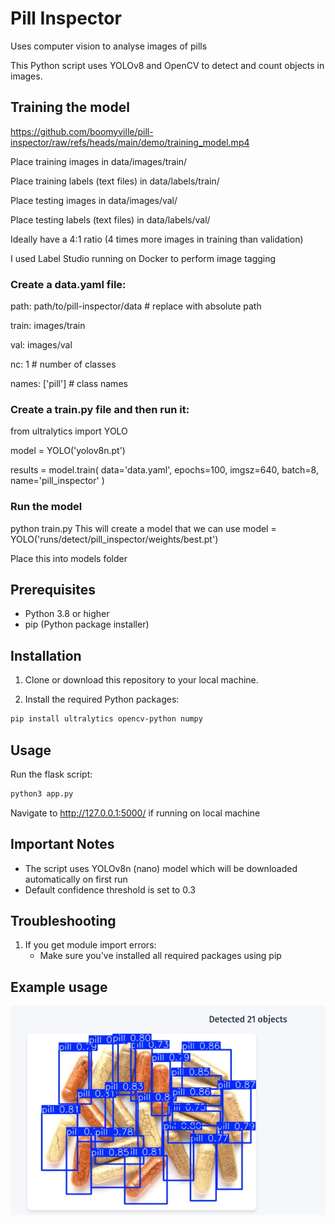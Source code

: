 # Pill Inspector
Uses computer vision to analyse images of pills

This Python script uses YOLOv8 and OpenCV to detect and count objects in images. 

## Training the model

https://github.com/boomyville/pill-inspector/raw/refs/heads/main/demo/training_model.mp4


Place training images in data/images/train/

Place training labels (text files) in data/labels/train/

Place testing images in data/images/val/

Place testing labels (text files) in data/labels/val/

Ideally have a 4:1 ratio (4 times more images in training than validation)

I used Label Studio running on Docker to perform image tagging

### Create a data.yaml file:

path: path/to/pill-inspector/data  # replace with absolute path

train: images/train

val: images/val

nc: 1  # number of classes

names: ['pill']  # class names

### Create a train.py file and then run it:

from ultralytics import YOLO

model = YOLO('yolov8n.pt')

results = model.train(
    data='data.yaml',
    epochs=100,
    imgsz=640,
    batch=8,
    name='pill_inspector'
)

### Run the model
python train.py
This will create a model that we can use
model = YOLO('runs/detect/pill_inspector/weights/best.pt')

Place this into models folder

## Prerequisites

- Python 3.8 or higher
- pip (Python package installer)

## Installation

1. Clone or download this repository to your local machine.

2. Install the required Python packages:
```bash
pip install ultralytics opencv-python numpy
```

## Usage
Run the flask script:
```bash
python3 app.py
```

Navigate to http://127.0.0.1:5000/ if running on local machine

## Important Notes

- The script uses YOLOv8n (nano) model which will be downloaded automatically on first run
- Default confidence threshold is set to 0.3

## Troubleshooting

1. If you get module import errors:
   - Make sure you've installed all required packages using pip

## Example usage

![Demo](https://github.com/boomyville/pill-inspector/blob/main/demo/test.png?raw=true)
